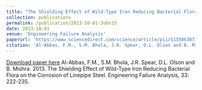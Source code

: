 ```yaml
---
title: "The Shielding Effect of Wild-Type Iron Reducing Bacterial Flora on the Corrosion of Linepipe Steel.”  Engineering Failure Analysis"
collection: publications
permalink: /publication/2013-10-01-John33
date: 2013-10-01
venue: 'Engineering Failure Analysis'
paperurl: 'https://www.sciencedirect.com/science/article/pii/S1350630713001969'
citation: 'Al-Abbas, F.M., S.M. Bhola, J.R. Spear, D.L. Olson and B. Mishra.  2013.  The Shielding Effect of Wild-Type Iron Reducing Bacterial Flora on the Corrosion of Linepipe Steel.  Engineering Failure Analysis, 33: 222-235.'
---
```


<a href='https://www.sciencedirect.com/science/article/pii/S1350630713001969'>Download paper here</a>
Al-Abbas, F.M., S.M. Bhola, J.R. Spear, D.L. Olson and B. Mishra.  2013.  The Shielding Effect of Wild-Type Iron Reducing Bacterial Flora on the Corrosion of Linepipe Steel.  Engineering Failure Analysis, 33: 222-235.
